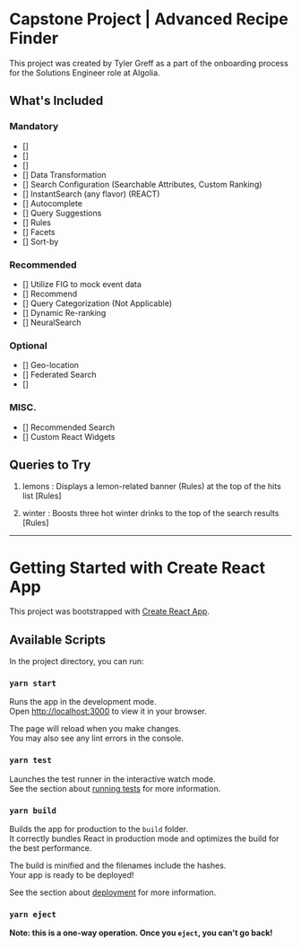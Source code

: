 # Capstone Project | Advanced Recipe Finder

This project was created by Tyler Greff as a part of the onboarding process for the Solutions Engineer role at Algolia.

## What's Included

### Mandatory

- [] 
- []
- []
- [] Data Transformation
- [] Search Configuration (Searchable Attributes, Custom Ranking)
- [] InstantSearch (any flavor) (REACT)
- [] Autocomplete
- [] Query Suggestions
- [] Rules
- [] Facets
- [] Sort-by

### Recommended

- [] Utilize FIG to mock event data
- [] Recommend
- [] Query Categorization (Not Applicable)
- [] Dynamic Re-ranking
- [] NeuralSearch

### Optional

- [] Geo-location
- [] Federated Search
- []

### MISC.

- [] Recommended Search
- [] Custom React Widgets



## Queries to Try

1. lemons : Displays a lemon-related banner (Rules) at the top of the hits list [Rules]

2. winter : Boosts three hot winter drinks to the top of the search results [Rules]

---

# Getting Started with Create React App

This project was bootstrapped with [Create React App](https://github.com/facebook/create-react-app).

## Available Scripts

In the project directory, you can run:

### `yarn start`

Runs the app in the development mode.\
Open [http://localhost:3000](http://localhost:3000) to view it in your browser.

The page will reload when you make changes.\
You may also see any lint errors in the console.

### `yarn test`

Launches the test runner in the interactive watch mode.\
See the section about [running tests](https://facebook.github.io/create-react-app/docs/running-tests) for more information.

### `yarn build`

Builds the app for production to the `build` folder.\
It correctly bundles React in production mode and optimizes the build for the best performance.

The build is minified and the filenames include the hashes.\
Your app is ready to be deployed!

See the section about [deployment](https://facebook.github.io/create-react-app/docs/deployment) for more information.

### `yarn eject`

**Note: this is a one-way operation. Once you `eject`, you can't go back!**
